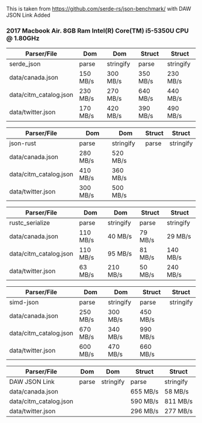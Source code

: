 This is taken from https://github.com/serde-rs/json-benchmark/ with DAW JSON Link Added

### 2017 Macbook Air. 8GB Ram Intel(R) Core(TM) i5-5350U CPU @ 1.80GHz

|       Parser/File     | Dom     | Dom       | Struct  | Struct   |
|-----------------------|---------|-----------|---------|----------|
| serde_json            |   parse |stringify  |   parse |stringify |
|data/canada.json       | 150 MB/s| 300 MB/s  | 350 MB/s|  230 MB/s|
|data/citm_catalog.json | 230 MB/s| 270 MB/s  | 640 MB/s|  440 MB/s|
|data/twitter.json      | 170 MB/s| 420 MB/s  | 390 MB/s|  490 MB/s|

|       Parser/File     | Dom     | Dom       | Struct  | Struct   |
|-----------------------|---------|-----------|---------|----------|
| json-rust             |   parse |stringify  |   parse |stringify |
|data/canada.json       | 280 MB/s|  520 MB/s |         |          |
|data/citm_catalog.json | 410 MB/s|  360 MB/s |         |          |
|data/twitter.json      | 300 MB/s|  500 MB/s |         |          |

|       Parser/File     | Dom     | Dom       | Struct  | Struct   |
|-----------------------|---------|-----------|---------|----------|
| rustc_serialize       |   parse |stringify  |   parse |stringify |
|data/canada.json       | 110 MB/s|   40 MB/s |  79 MB/s|  29 MB/s |
|data/citm_catalog.json | 110 MB/s|   95 MB/s |  81 MB/s| 140 MB/s |
|data/twitter.json      |  63 MB/s|  210 MB/s |  50 MB/s| 240 MB/s |

|       Parser/File     | Dom     | Dom       | Struct  | Struct   |
|-----------------------|---------|-----------|---------|----------|
| simd-json             |   parse |stringify  |   parse |stringify |
|data/canada.json       | 250 MB/s|  300 MB/s | 450 MB/s|          |
|data/citm_catalog.json | 670 MB/s|  340 MB/s | 990 MB/s|          |
|data/twitter.json      | 600 MB/s|  470 MB/s | 660 MB/s|          |

|       Parser/File     | Dom     | Dom       | Struct  | Struct   |
|-----------------------|---------|-----------|---------|----------|
| DAW JSON Link         |   parse |stringify  |   parse |stringify |
|data/canada.json       |         |           | 655 MB/s|  58 MB/s |
|data/citm_catalog.json |         |           | 590 MB/s| 811 MB/s |
|data/twitter.json      |         |           | 296 MB/s| 277 MB/s |

         
         
         

